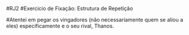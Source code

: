 #RJ2
#Exercicio de Fixação: Estrutura de Repetição

#Atentei em pegar os vingadores (não necessariamente quem se aliou a eles) especificamente e o seu rival, Thanos.
